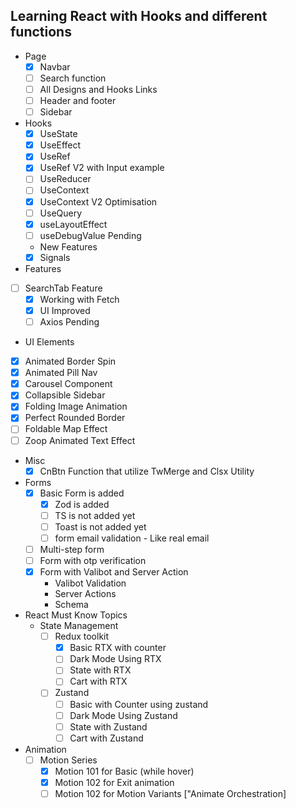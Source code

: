 ## Learning React with Hooks and different functions
- Page
   - [x] Navbar
   - [ ] Search function
   - [ ] All Designs and Hooks Links
   - [ ] Header and footer
   - [ ] Sidebar
- Hooks
   - [x] UseState
   - [x] UseEffect
   - [x] UseRef
   - [x] UseRef V2 with Input example
   - [ ] UseReducer
   - [ ] UseContext
   - [x] UseContext V2 Optimisation
   - [ ] UseQuery
   - [x] useLayoutEffect
   - [ ] useDebugValue Pending
   - New Features
   - [x] Signals
- Features
 - [ ] SearchTab Feature
   - [x] Working with Fetch
   - [x] UI Improved 
   - [ ] Axios Pending
- UI Elements
 - [x] Animated Border Spin
 - [x] Animated Pill Nav
 - [x] Carousel Component
 - [x] Collapsible Sidebar
 - [x] Folding Image Animation
 - [x] Perfect Rounded Border
 - [ ] Foldable Map Effect
 - [ ] Zoop Animated Text Effect
- Misc
   - [x] CnBtn Function that utilize TwMerge and Clsx Utility
- Forms
   - [x] Basic Form is added
      - [x] Zod is added
      - [ ] TS is not added yet
      - [ ] Toast is not added yet
      - [ ] form email validation - Like real email
   - [ ] Multi-step form
   - [ ] Form with otp verification
   - [x] Form with Valibot and Server Action
      - Valibot Validation
      - Server Actions
      - Schema
- React Must Know Topics
   - State Management
      - [ ] Redux toolkit
         - [x] Basic RTX with counter
         - [ ] Dark Mode Using RTX
         - [ ] State with RTX
         - [ ] Cart with RTX
      - [ ] Zustand
         - [ ] Basic with Counter using zustand
         - [ ] Dark Mode Using Zustand
         - [ ] State with Zustand
         - [ ] Cart with Zustand
- Animation
   - [ ] Motion Series
      - [x] Motion 101 for Basic (while hover)
      - [x] Motion 102 for Exit animation
      - [ ] Motion 102 for Motion Variants ["Animate Orchestration]
